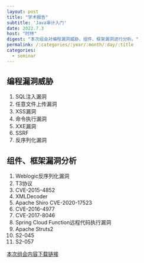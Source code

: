 ```yaml
---
layout: post
title: "学术报告"
subtitle: 'Java审计入门'
date: 2022.7.3
host: "时林"
digest: "本次组会对编程漏洞威胁，组件、框架漏洞进行分析。"
permalink: /:categories/:year/:month/:day/:title
categories:
  - seminar
---
```

## 编程漏洞威胁

1. SQL注入漏洞
2. 任意文件上传漏洞
3. XSS漏洞
4. 命令执行漏洞
5. XXE漏洞
6. SSRF
7. 反序列化漏洞

## 组件、框架漏洞分析

1. Weblogic反序列化漏洞
2. T3协议
3. CVE-2015-4852
4. XMLDecoder
5. Apache Shiro CVE-2020-17523
6. CVE-2016-4977
7. CVE-2017-8046
8. Spring Cloud Function远程代码执行漏洞
9. Apache Struts2
10. S2-045
11. S2-057


[本次组会内容下载链接](https://github.com/xxycfhb/pku_exploit_files/blob/main/seminar/Java%E5%AE%A1%E8%AE%A1%E5%85%A5%E9%97%A8.pptx)
